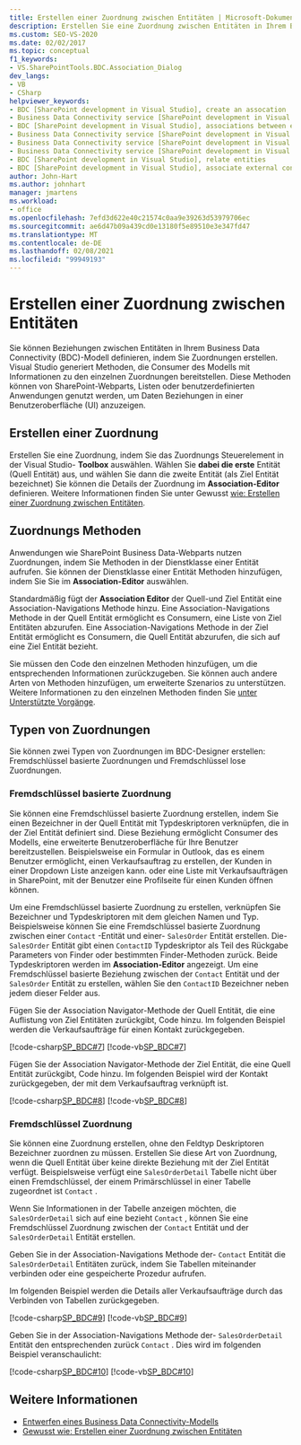 ```yaml
---
title: Erstellen einer Zuordnung zwischen Entitäten | Microsoft-Dokumentation
description: Erstellen Sie eine Zuordnung zwischen Entitäten in Ihrem Business Data Connectivity (BDC)-Modell. Erfahren Sie mehr über Zuordnungs Methoden und Zuordnungs Typen.
ms.custom: SEO-VS-2020
ms.date: 02/02/2017
ms.topic: conceptual
f1_keywords:
- VS.SharePointTools.BDC.Association_Dialog
dev_langs:
- VB
- CSharp
helpviewer_keywords:
- BDC [SharePoint development in Visual Studio], create an assocation
- Business Data Connectivity service [SharePoint development in Visual Studio], associations between entities
- BDC [SharePoint development in Visual Studio], associations between entities
- Business Data Connectivity service [SharePoint development in Visual Studio], create an assocation
- Business Data Connectivity service [SharePoint development in Visual Studio], associate external content types
- Business Data Connectivity service [SharePoint development in Visual Studio], relate entities
- BDC [SharePoint development in Visual Studio], relate entities
- BDC [SharePoint development in Visual Studio], associate external content types
author: John-Hart
ms.author: johnhart
manager: jmartens
ms.workload:
- office
ms.openlocfilehash: 7efd3d622e40c21574c0aa9e39263d53979706ec
ms.sourcegitcommit: ae6d47b09a439cd0e13180f5e89510e3e347fd47
ms.translationtype: MT
ms.contentlocale: de-DE
ms.lasthandoff: 02/08/2021
ms.locfileid: "99949193"
---
```

# <a name="create-an-association-between-entities"></a>Erstellen einer Zuordnung zwischen Entitäten
  Sie können Beziehungen zwischen Entitäten in Ihrem Business Data Connectivity (BDC)-Modell definieren, indem Sie Zuordnungen erstellen. Visual Studio generiert Methoden, die Consumer des Modells mit Informationen zu den einzelnen Zuordnungen bereitstellen. Diese Methoden können von SharePoint-Webparts, Listen oder benutzerdefinierten Anwendungen genutzt werden, um Daten Beziehungen in einer Benutzeroberfläche (UI) anzuzeigen.

## <a name="create-an-association"></a>Erstellen einer Zuordnung
 Erstellen Sie eine Zuordnung, indem Sie das Zuordnungs Steuerelement in der Visual Studio- **Toolbox** auswählen. Wählen Sie **dabei die erste** Entität (Quell Entität) aus, und wählen Sie dann die zweite Entität (als Ziel Entität bezeichnet) Sie können die Details der Zuordnung im **Association-Editor** definieren. Weitere Informationen finden Sie unter Gewusst [wie: Erstellen einer Zuordnung zwischen Entitäten](../sharepoint/how-to-create-an-association-between-entities.md).

## <a name="association-methods"></a>Zuordnungs Methoden
 Anwendungen wie SharePoint Business Data-Webparts nutzen Zuordnungen, indem Sie Methoden in der Dienstklasse einer Entität aufrufen. Sie können der Dienstklasse einer Entität Methoden hinzufügen, indem Sie Sie im **Association-Editor** auswählen.

 Standardmäßig fügt der **Association Editor** der Quell-und Ziel Entität eine Association-Navigations Methode hinzu. Eine Association-Navigations Methode in der Quell Entität ermöglicht es Consumern, eine Liste von Ziel Entitäten abzurufen. Eine Association-Navigations Methode in der Ziel Entität ermöglicht es Consumern, die Quell Entität abzurufen, die sich auf eine Ziel Entität bezieht.

 Sie müssen den Code den einzelnen Methoden hinzufügen, um die entsprechenden Informationen zurückzugeben. Sie können auch andere Arten von Methoden hinzufügen, um erweiterte Szenarios zu unterstützen. Weitere Informationen zu den einzelnen Methoden finden Sie [unter Unterstützte Vorgänge](/previous-versions/office/developer/sharepoint-2010/ee557363(v=office.14)).

## <a name="types-of-associations"></a>Typen von Zuordnungen
 Sie können zwei Typen von Zuordnungen im BDC-Designer erstellen: Fremdschlüssel basierte Zuordnungen und Fremdschlüssel lose Zuordnungen.

### <a name="foreign-key-based-association"></a>Fremdschlüssel basierte Zuordnung
 Sie können eine Fremdschlüssel basierte Zuordnung erstellen, indem Sie einen Bezeichner in der Quell Entität mit Typdeskriptoren verknüpfen, die in der Ziel Entität definiert sind. Diese Beziehung ermöglicht Consumer des Modells, eine erweiterte Benutzeroberfläche für Ihre Benutzer bereitzustellen. Beispielsweise ein Formular in Outlook, das es einem Benutzer ermöglicht, einen Verkaufsauftrag zu erstellen, der Kunden in einer Dropdown Liste anzeigen kann. oder eine Liste mit Verkaufsaufträgen in SharePoint, mit der Benutzer eine Profilseite für einen Kunden öffnen können.

 Um eine Fremdschlüssel basierte Zuordnung zu erstellen, verknüpfen Sie Bezeichner und Typdeskriptoren mit dem gleichen Namen und Typ. Beispielsweise können Sie eine Fremdschlüssel basierte Zuordnung zwischen einer `Contact` -Entität und einer- `SalesOrder` Entität erstellen. Die- `SalesOrder` Entität gibt einen `ContactID` Typdeskriptor als Teil des Rückgabe Parameters von Finder oder bestimmten Finder-Methoden zurück. Beide Typdeskriptoren werden im **Association-Editor** angezeigt. Um eine Fremdschlüssel basierte Beziehung zwischen der `Contact` Entität und der `SalesOrder` Entität zu erstellen, wählen Sie den `ContactID` Bezeichner neben jedem dieser Felder aus.

 Fügen Sie der Association Navigator-Methode der Quell Entität, die eine Auflistung von Ziel Entitäten zurückgibt, Code hinzu. Im folgenden Beispiel werden die Verkaufsaufträge für einen Kontakt zurückgegeben.

 [!code-csharp[SP_BDC#7](../sharepoint/codesnippet/CSharp/SP_BDC/bdcmodel1/contactservice.cs#7)]
 [!code-vb[SP_BDC#7](../sharepoint/codesnippet/VisualBasic/sp_bdc/bdcmodel1/contactservice.vb#7)]

 Fügen Sie der Association Navigator-Methode der Ziel Entität, die eine Quell Entität zurückgibt, Code hinzu. Im folgenden Beispiel wird der Kontakt zurückgegeben, der mit dem Verkaufsauftrag verknüpft ist.

 [!code-csharp[SP_BDC#8](../sharepoint/codesnippet/CSharp/SP_BDC/bdcmodel1/salesorderservice.cs#8)]
 [!code-vb[SP_BDC#8](../sharepoint/codesnippet/VisualBasic/sp_bdc/bdcmodel1/salesorderservice.vb#8)]

### <a name="foreign-keyless-association"></a>Fremdschlüssel Zuordnung
 Sie können eine Zuordnung erstellen, ohne den Feldtyp Deskriptoren Bezeichner zuordnen zu müssen. Erstellen Sie diese Art von Zuordnung, wenn die Quell Entität über keine direkte Beziehung mit der Ziel Entität verfügt. Beispielsweise verfügt eine `SalesOrderDetail` Tabelle nicht über einen Fremdschlüssel, der einem Primärschlüssel in einer Tabelle zugeordnet ist `Contact` .

 Wenn Sie Informationen in der Tabelle anzeigen möchten, die `SalesOrderDetail` sich auf eine bezieht `Contact` , können Sie eine Fremdschlüssel Zuordnung zwischen der `Contact` Entität und der `SalesOrderDetail` Entität erstellen.

 Geben Sie in der Association-Navigations Methode der- `Contact` Entität die `SalesOrderDetail` Entitäten zurück, indem Sie Tabellen miteinander verbinden oder eine gespeicherte Prozedur aufrufen.

 Im folgenden Beispiel werden die Details aller Verkaufsaufträge durch das Verbinden von Tabellen zurückgegeben.

 [!code-csharp[SP_BDC#9](../sharepoint/codesnippet/CSharp/SP_BDC/bdcmodel1/contactservice.cs#9)]
 [!code-vb[SP_BDC#9](../sharepoint/codesnippet/VisualBasic/sp_bdc/bdcmodel1/contactservice.vb#9)]

 Geben Sie in der Association-Navigations Methode der- `SalesOrderDetail` Entität den entsprechenden zurück `Contact` . Dies wird im folgenden Beispiel veranschaulicht:

 [!code-csharp[SP_BDC#10](../sharepoint/codesnippet/CSharp/SP_BDC/bdcmodel1/salesorderdetailservice.cs#10)]
 [!code-vb[SP_BDC#10](../sharepoint/codesnippet/VisualBasic/sp_bdc/bdcmodel1/salesorderdetailservice.vb#10)]

## <a name="see-also"></a>Weitere Informationen
- [Entwerfen eines Business Data Connectivity-Modells](../sharepoint/designing-a-business-data-connectivity-model.md)
- [Gewusst wie: Erstellen einer Zuordnung zwischen Entitäten](../sharepoint/how-to-create-an-association-between-entities.md)
